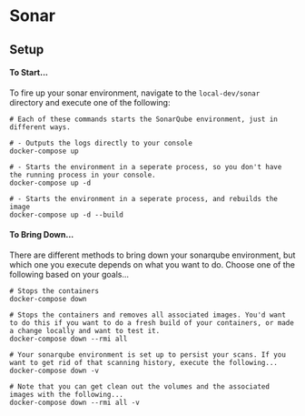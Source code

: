 # Sonar

## Setup

#### To Start...
To fire up your sonar environment, navigate to the `local-dev/sonar` directory and execute one of the following:

```
# Each of these commands starts the SonarQube environment, just in different ways.

# - Outputs the logs directly to your console
docker-compose up

# - Starts the environment in a seperate process, so you don't have the running process in your console.
docker-compose up -d

# - Starts the environment in a seperate process, and rebuilds the image
docker-compose up -d --build 
```

#### To Bring Down...
There are different methods to bring down your sonarqube environment, but which one you execute depends on what you want to do. Choose one of the following based on your goals...

```
# Stops the containers
docker-compose down

# Stops the containers and removes all associated images. You'd want to do this if you want to do a fresh build of your containers, or made a change locally and want to test it.
docker-compose down --rmi all

# Your sonarqube environment is set up to persist your scans. If you want to get rid of that scanning history, execute the following...
docker-compose down -v

# Note that you can get clean out the volumes and the associated images with the following...
docker-compose down --rmi all -v
```
